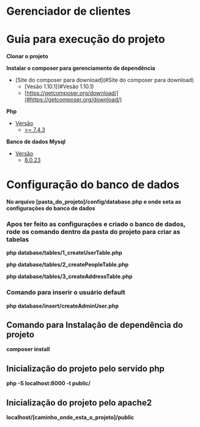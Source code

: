 # Gerenciador de clientes

# Guia para execução do projeto

**Clonar o projeto**

**Instalar o composer para gerenciamento de dependência**
* [Site do composer para download](#Site do composer para download)
    * [Vesão  1.10.1](#Vesão  1.10.1)
    * [https://getcomposer.org/download/](#https://getcomposer.org/download/)


**Php**
* [Versão](#versão)
    * [>= 7.4.3](#>=7.4.3) 

**Banco de dados Mysql**
* [Versão](#Versão)
    * [8.0.23](#8.0.23)


# Configuração do banco de dados

**No arquivo [pasta_do_projeto]/config/database.php e onde seta as configurações do banco de dados**

### Apos ter feito as configurações e criado o banco de dados, rode os comando dentro da pasta do projeto para criar as tabelas

**php  database/tables/1_createUserTable.php**

**php database/tables/2_createPeopleTable.php**

**php database/tables/3_createAddressTable.php**


### Comando para inserir o usuário default

**php database/insert/createAdminUser.php**


##  Comando para Instalação de dependência do projeto

**composer install**


## Inicialização do projeto pelo servido php

**php -S localhost:8000 -t public/**

## Inicialização do projeto pelo apache2

**localhost/[caminho_onde_esta_o_projeto]/public**





